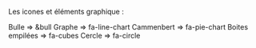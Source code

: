 
Les icones et éléments graphique :

Bulle => &bull
Graphe => fa-line-chart
Cammenbert => fa-pie-chart
Boites empilées => fa-cubes
Cercle => fa-circle